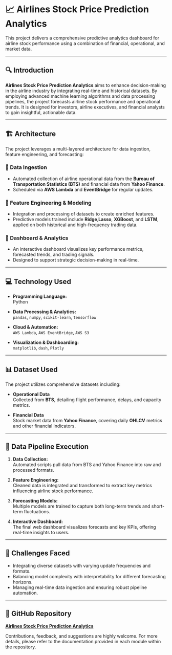 # 📈 Airlines Stock Price Prediction Analytics

This project delivers a comprehensive predictive analytics dashboard for airline stock performance using a combination of financial, operational, and market data.

---

## 🔍 Introduction

**Airlines Stock Price Prediction Analytics** aims to enhance decision-making in the airline industry by integrating real-time and historical datasets. By employing advanced machine learning algorithms and data processing pipelines, the project forecasts airline stock performance and operational trends. It is designed for investors, airline executives, and financial analysts to gain insightful, actionable data.

---

## 🏗️ Architecture

The project leverages a multi-layered architecture for data ingestion, feature engineering, and forecasting:

### 🔹 Data Ingestion
- Automated collection of airline operational data from the **Bureau of Transportation Statistics (BTS)** and financial data from **Yahoo Finance**.
- Scheduled via **AWS Lambda** and **EventBridge** for regular updates.

### 🔹 Feature Engineering & Modeling
- Integration and processing of datasets to create enriched features.
- Predictive models trained include **Ridge**,**Lasso**, **XGBoost**, and **LSTM**, applied on both historical and high-frequency trading data.

### 🔹 Dashboard & Analytics
- An interactive dashboard visualizes key performance metrics, forecasted trends, and trading signals.
- Designed to support strategic decision-making in real-time.

---

## 💻 Technology Used

- **Programming Language:**  
  Python

- **Data Processing & Analytics:**  
  `pandas`, `numpy`, `scikit-learn`, `tensorflow`

- **Cloud & Automation:**  
  `AWS Lambda`, `AWS EventBridge`, `AWS S3`

- **Visualization & Dashboarding:**  
  `matplotlib`, `dash`, `Plotly`

---

## 📊 Dataset Used

The project utilizes comprehensive datasets including:

- **Operational Data**  
  Collected from **BTS**, detailing flight performance, delays, and capacity metrics.

- **Financial Data**  
  Stock market data from **Yahoo Finance**, covering daily **OHLCV** metrics and other financial indicators.

---

## 🚀 Data Pipeline Execution

1. **Data Collection:**  
   Automated scripts pull data from BTS and Yahoo Finance into raw and processed formats.

2. **Feature Engineering:**  
   Cleaned data is integrated and transformed to extract key metrics influencing airline stock performance.

3. **Forecasting Models:**  
   Multiple models are trained to capture both long-term trends and short-term fluctuations.

4. **Interactive Dashboard:**  
   The final web dashboard visualizes forecasts and key KPIs, offering real-time insights to users.

---

## 🎯 Challenges Faced

- Integrating diverse datasets with varying update frequencies and formats.
- Balancing model complexity with interpretability for different forecasting horizons.
- Managing real-time data ingestion and ensuring robust pipeline automation.

---

## 🔗 GitHub Repository

**[Airlines Stock Price Prediction Analytics](https://github.com/VarunVegi8/Airlines-Stock-Price-Prediction-Analytics)**

Contributions, feedback, and suggestions are highly welcome. For more details, please refer to the documentation provided in each module within the repository.
